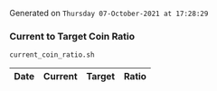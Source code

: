 Generated on `Thursday 07-October-2021 at 17:28:29`

### Current to Target Coin Ratio
`current_coin_ratio.sh`

Date|Current|Target|Ratio
---|---|---|---

